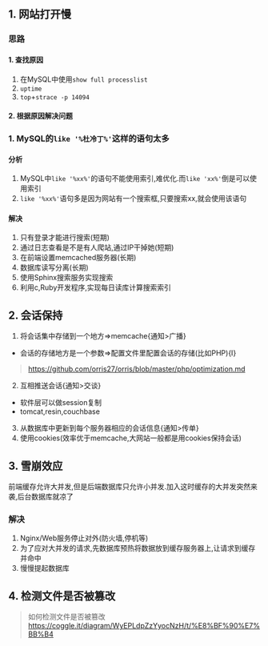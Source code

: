 ## 1. 网站打开慢
### 思路
#### 1. 查找原因
1. 在MySQL中使用`show full processlist`
2. `uptime`
3. `top`+`strace -p 14094`
#### 2. 根据原因解决问题
### 1. MySQL的`like '%杜冷丁%'`这样的语句太多
#### 分析
1. MySQL中`like '%xx%'`的语句不能使用索引,难优化.而`like 'xx%'`倒是可以使用索引
2. `like '%xx%'`语句多是因为网站有一个搜索框,只要搜索xx,就会使用该语句
#### 解决
1. 只有登录才能进行搜索(短期)
2. 通过日志查看是不是有人爬站,通过IP干掉她(短期)
3. 在前端设置memcached服务器(长期)
4. 数据库读写分离(长期)
5. 使用Sphinx搜索服务实现搜索
6. 利用c,Ruby开发程序,实现每日读库计算搜索索引

## 2. 会话保持
1. 将会话集中存储到一个地方=>memcache{通知>广播}
+ 会话的存储地方是一个参数=>配置文件里配置会话的存储(比如PHP){I}
> https://github.com/orris27/orris/blob/master/php/optimization.md
2. 互相推送会话{通知>交谈}
+ 软件层可以做session复制
+ tomcat,resin,couchbase
3. 从数据库中更新到每个服务器相应的会话信息{通知>传单}
4. 使用cookies(效率优于memcache,大网站一般都是用cookies保持会话)

## 3. 雪崩效应
前端缓存允许大并发,但是后端数据库只允许小并发.加入这时缓存的大并发突然来袭,后台数据库就凉了
### 解决
1. Nginx/Web服务停止对外(防火墙,停机等)
2. 为了应对大并发的请求,先数据库预热将数据放到缓存服务器上,让请求到缓存并命中
3. 慢慢提起数据库

## 4. 检测文件是否被篡改

> 如何检测文件是否被篡改
> https://coggle.it/diagram/WyEPLdpZzYyocNzH/t/%E8%BF%90%E7%BB%B4
